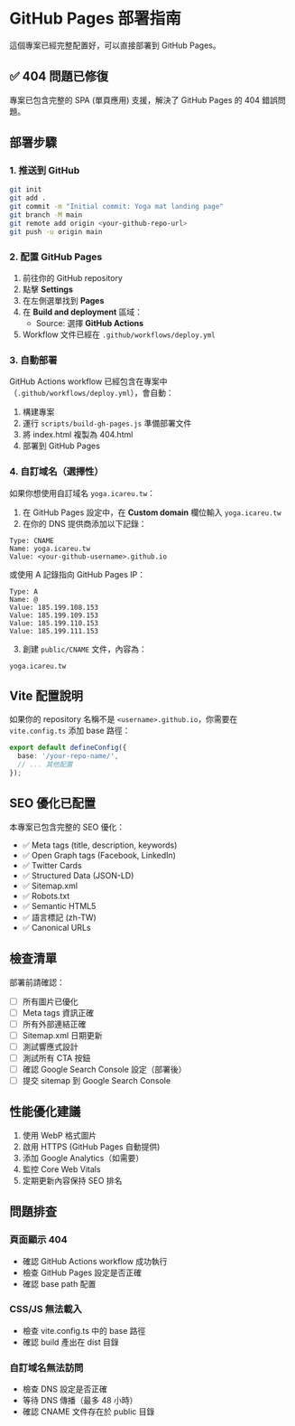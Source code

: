 # GitHub Pages 部署指南

這個專案已經完整配置好，可以直接部署到 GitHub Pages。

## ✅ 404 問題已修復

專案已包含完整的 SPA (單頁應用) 支援，解決了 GitHub Pages 的 404 錯誤問題。

## 部署步驟

### 1. 推送到 GitHub

```bash
git init
git add .
git commit -m "Initial commit: Yoga mat landing page"
git branch -M main
git remote add origin <your-github-repo-url>
git push -u origin main
```

### 2. 配置 GitHub Pages

1. 前往你的 GitHub repository
2. 點擊 **Settings**
3. 在左側選單找到 **Pages**
4. 在 **Build and deployment** 區域：
   - Source: 選擇 **GitHub Actions**
5. Workflow 文件已經在 `.github/workflows/deploy.yml`

### 3. 自動部署

GitHub Actions workflow 已經包含在專案中（`.github/workflows/deploy.yml`），會自動：
1. 構建專案
2. 運行 `scripts/build-gh-pages.js` 準備部署文件
3. 將 index.html 複製為 404.html
4. 部署到 GitHub Pages

### 4. 自訂域名（選擇性）

如果你想使用自訂域名 `yoga.icareu.tw`：

1. 在 GitHub Pages 設定中，在 **Custom domain** 欄位輸入 `yoga.icareu.tw`
2. 在你的 DNS 提供商添加以下記錄：

```
Type: CNAME
Name: yoga.icareu.tw
Value: <your-github-username>.github.io
```

或使用 A 記錄指向 GitHub Pages IP：

```
Type: A
Name: @
Value: 185.199.108.153
Value: 185.199.109.153
Value: 185.199.110.153
Value: 185.199.111.153
```

3. 創建 `public/CNAME` 文件，內容為：

```
yoga.icareu.tw
```

## Vite 配置說明

如果你的 repository 名稱不是 `<username>.github.io`，你需要在 `vite.config.ts` 添加 base 路徑：

```typescript
export default defineConfig({
  base: '/your-repo-name/',
  // ... 其他配置
});
```

## SEO 優化已配置

本專案已包含完整的 SEO 優化：

- ✅ Meta tags (title, description, keywords)
- ✅ Open Graph tags (Facebook, LinkedIn)
- ✅ Twitter Cards
- ✅ Structured Data (JSON-LD)
- ✅ Sitemap.xml
- ✅ Robots.txt
- ✅ Semantic HTML5
- ✅ 語言標記 (zh-TW)
- ✅ Canonical URLs

## 檢查清單

部署前請確認：

- [ ] 所有圖片已優化
- [ ] Meta tags 資訊正確
- [ ] 所有外部連結正確
- [ ] Sitemap.xml 日期更新
- [ ] 測試響應式設計
- [ ] 測試所有 CTA 按鈕
- [ ] 確認 Google Search Console 設定（部署後）
- [ ] 提交 sitemap 到 Google Search Console

## 性能優化建議

1. 使用 WebP 格式圖片
2. 啟用 HTTPS (GitHub Pages 自動提供)
3. 添加 Google Analytics（如需要）
4. 監控 Core Web Vitals
5. 定期更新內容保持 SEO 排名

## 問題排查

### 頁面顯示 404

- 確認 GitHub Actions workflow 成功執行
- 檢查 GitHub Pages 設定是否正確
- 確認 base path 配置

### CSS/JS 無法載入

- 檢查 vite.config.ts 中的 base 路徑
- 確認 build 產出在 dist 目錄

### 自訂域名無法訪問

- 檢查 DNS 設定是否正確
- 等待 DNS 傳播（最多 48 小時）
- 確認 CNAME 文件存在於 public 目錄
